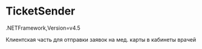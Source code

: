 # TicketSender
 
.NETFramework,Version=v4.5
 
Клиентская часть для отправки заявок на мед. карты в кабинеты врачей